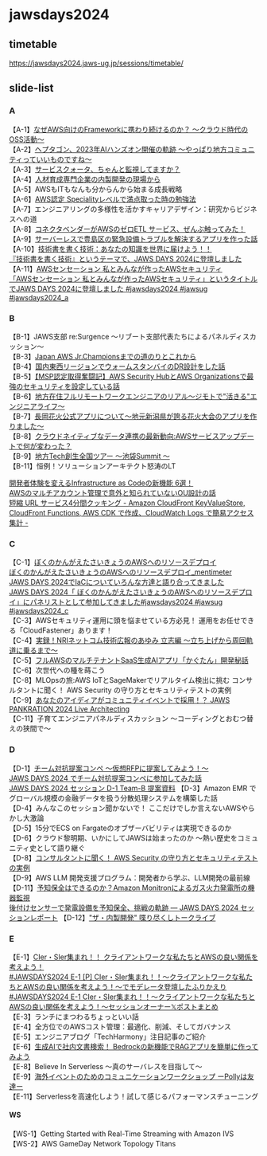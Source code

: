 # jawsdays2024

## timetable

<https://jawsdays2024.jaws-ug.jp/sessions/timetable/>

## slide-list

### A

【A-1】[なぜAWS向けのFrameworkに携わり続けるのか？ ～クラウド時代のOSS活動～](https://speakerdeck.com/watany/developing-oss-for-aws)  
【A-2】[ヘプタゴン、2023年AIハンズオン開催の軌跡 〜やっぱり地方コミュニティっていいものですね〜](https://www.docswell.com/s/takagerbera/5GXDLD-jaws-days-2024)  
【A-3】[サービスクォータ、ちゃんと監視してますか？](https://speakerdeck.com/iwamot/quota-monitor-for-aws-quickstart)  
【A-4】[人材育成専門企業の内製開発の現場から](https://www.docswell.com/s/yamamugi/524P64-jawsdays2024-a4-trainocate)  
【A-5】AWSもITもなんも分からんから始まる成長戦略  
【A-6】[AWS認定 Specialityレベルで満点取った時の勉強法](https://speakerdeck.com/makies/awsren-ding-specialtyreberudeman-dian-qu-tutashi-nomian-qiang-fa)  
【A-7】エンジニアリングの多様性を活かすキャリアデザイン：研究からビジネスへの道  
【A-8】[コネクタベンダーがAWSのゼロETL サービス、ぜんぶ触ってみた！](https://speakerdeck.com/cdataj/konekutabendaga-awsnozeroetl-sabisu-zenbuhong-tutemita)  
【A-9】[サーバーレスで豊島区の緊急設備トラブルを解決するアプリを作った話](https://speakerdeck.com/kkb1016/saharesuteli-dao-qu-nojin-ji-she-bei-torahuruwojie-jue-suruahuriwozuo-tutahua)  
【A-10】[技術書を書く技術：あなたの知識を世界に届けよう！！](https://speakerdeck.com/takuros/ji-shu-shu-woshu-kuji-shu-jaws-days-2024)  
[『技術書を書く技術』というテーマで、JAWS DAYS 2024に登壇しました](https://tech.nri-net.com/entry/jaws_days_2024)  
【A-11】[AWSセンセーション 私とみんなが作ったAWSセキュリティ](<https://speakerdeck.com/cmusudakeisuke/awssensesiyon-si-tominnakazuo-tutaawssekiyuritei>
)  
[「AWSセンセーション 私とみんなが作ったAWSセキュリティ」というタイトルでJAWS DAYS 2024に登壇しました #jawsdays2024 #jawsug #jawsdays2024_a](https://dev.classmethod.jp/articles/jaws-days-2024-aws-sensation/)

### B

【B-1】JAWS支部 re:Surgence ～リブート支部代表たちによるパネルディスカッション～  
【B-3】[Japan AWS Jr.Championsまでの道のりとこれから](https://speakerdeck.com/shawnmuramatsu/japan-aws-jr-champions-madenodao-noritokorekara)  
【B-4】[国内東西リージョンでウォームスタンバイのDR設計をした話](https://speakerdeck.com/goeshin/guo-nei-dong-riziyondeuomusutanbainodrshe-ji-wositahua)  
【B-5】[【MSP認定取得奮闘記】AWS Security HubとAWS Organizationsで最強のセキュリティを設定している話](https://speakerdeck.com/oshima0306/jaws-days2024-b-5-aws-configtoaws-organizationswoshi-tutesekiyuriteiwoqiang-hua-siyou)  
【B-6】[地方在住フルリモートワークエンジニアのリアル〜ジモトで"活きる"エンジニアライフ〜](https://speakerdeck.com/wkm2/di-fang-zai-zhu-hururimotowakuensinianoriaru-simotote-huo-kiru-ensiniaraihu)  
【B-7】[長岡花火公式アプリについて〜地元新潟県が誇る花火大会のアプリを作りました〜](https://speakerdeck.com/atsushiizu/jaws-days-2024-chang-gang-hua-huo-gong-shi-apurinituite)  
【B-8】[クラウドネイティブなデータ連携の最新動向:AWSサービスアップデートで何が変わった？](https://speakerdeck.com/hayaok3/latest-trends-in-cloud-native-data-integration)  
【B-9】[地方Tech創生全国ツアー 〜池袋Summit 〜](https://speakerdeck.com/takuyay0ne/20240302-jawsdays2024-b-9)  
【B-11】恒例！ソリューションアーキテクト怒涛のLT  

[開発者体験を変えるInfrastructure as Codeの新機能 6選！](https://speakerdeck.com/konokenj/iac-updates-2024-03-jaws-days)  
[AWSのマルチアカウント管理で意外と知られていないOU設計の話](https://speakerdeck.com/pikosan0000/awsnomarutiakauntoguan-li-teyi-wai-tozhi-rareteinaioushe-ji-nohua)  
[短縮 URL サービス4分間クッキング - Amazon CloudFront KeyValueStore, CloudFront Functions, AWS CDK で作成、CloudWatch Logs で簡易アクセス集計 -](https://speakerdeck.com/twingob/duan-suo-url-sabisu-4fen-jian-kutukingu-amazon-cloudfront-keyvaluestore-cloudfront-functions-aws-cdk-dezuo-cheng-cloudwatch-logs-dejian-yi-akusesuji-ji)  

### C

【C-1】[ぼくのかんがえたさいきょうのAWSへのリソースデプロイ](https://speakerdeck.com/rrrraaaaa6/boku-no-kangaeta-saikiyou-no)  
[ぼくのかんがえたさいきょうのAWSへのリソースデプロイ_mentimeter](https://speakerdeck.com/rrrraaaaa6/boku-no-kangaeta-saikiyou-no_mentimeter)  
[JAWS DAYS 2024でIaCについていろんな方達と語り合ってきました](https://zenn.dev/rrrraaaaa6/articles/8afc524c478fda)  
[JAWS DAYS 2024「 ぼくのかんがえたさいきょうのAWSへのリソースデプロイ」にパネリストとして参加してきました#jawsdays2024 #jawsug #jawsdays2024_c](https://dev.classmethod.jp/articles/jaws-days-2024-boku-saikyo-aws-deploy/)  
【C-3】AWSセキュリティ運用に頭を悩ませている方必見！ 運用をお任せできる「CloudFastener」あります！  
【C-4】[実録！NRIネットコム技術広報のあゆみ 立志編 ～立ち上げから周回軌道に乗るまで～](https://speakerdeck.com/nrinetcom/shi-lu-nrinetutokomuji-shu-guang-bao-noayumili-zhi-bian-li-tishang-gekarazhou-hui-gui-dao-nicheng-rumade)  
【C-5】[フルAWSのマルチテナントSaaS生成AIアプリ「かぐたん」開発秘話](https://www.docswell.com/s/s3kzk/ZJLMVQ-jawsdays2024_c-5_kagutan)  
【C-6】次世代への種を蒔こう  
【C-8】MLOpsの旅:AWS IoTとSageMakerでリアルタイム検出に挑む コンサルタントに聞く！ AWS Security の守り方とセキュリティテストの実例  
【C-9】[あなたのアイディアがコミュニティイベントで採用！？ JAWS PANKRATION 2024 Live Architecting](https://speakerdeck.com/matsuihidetoshi/jaws-days-2024-c-9)  
【C-11】子育てエンジニアパネルディスカッション ～コーディングとおむつ替えの狭間で～  

### D

【D-1】[チーム対抗提案コンペ 〜仮想RFPに提案してみよう！〜](https://speakerdeck.com/shinyayamada/ben-fan-timudui-kang-ti-an-konhe-jia-xiang-rfp)  
[JAWS DAYS 2024 でチーム対抗提案コンペに参加してみた話](https://blog.kazzpapa3.com/blog/2024/03/03/jaws-days-2024/)  
[JAWS DAYS 2024 セッション D-1 Team-B 提案資料](https://speakerdeck.com/kazzpapa3/jaws-days-2024-setusiyon-d-1-team-b-ti-an-zi-liao)
【D-3】Amazon EMR でグローバル規模の金融データを扱う分散処理システムを構築した話  
【D-4】みんなこのセッション聞かないで！ ここだけでしか言えないAWSやらかし大激論  
【D-5】15分でECS on Fargateのオブザーバビリティは実現できるのか  
【D-6】クラウド黎明期、いかにしてJAWSは始まったのか ～熱い歴史をコミュニティ史として語り継ぐ  
【D-8】[コンサルタントに聞く！ AWS Security の守り方とセキュリティテストの実例](https://speakerdeck.com/shinichirokawano/jaws-days-2024-track-d-supporter-session-how-to-test-aws-environment)  
【D-9】AWS LLM 開発支援プログラム：開発者から学ぶ、LLM開発の最前線  
【D-11】[予知保全はできるのか？Amazon Monitronによるガス火力発電所の機器監視](https://speakerdeck.com/kgx/jaws-days-2024-yu-zhi-bao-quan-hatekirunoka-amazon-monitronniyorukasuhuo-li-fa-dian-suo-noji-qi-jian-shi)  
[後付けセンサーで発電設備を予知保全、挑戦の軌跡 ― JAWS DAYS 2024 セッションレポート](https://zenn.dev/ma2shita/articles/02b468ebd600ce)
【D-12】["ザ・内製開発" 喋り尽くしトークライブ](https://www.docswell.com/s/yamamugi/Z8GP32-jawsdays2024-d12-naisei)  

### E

【E-1】[CIer・SIer集まれ！！ クライアントワークな私たちとAWSの良い関係を考えよう！](https://www.docswell.com/s/8916250/538WVM-2024-03-04-190005#p1)  
[#JAWSDAYS2024 E-1 [P] CIer・SIer集まれ！！～クライアントワークな私たちとAWSの良い関係を考えよう！〜でモデレータ登壇したふりかえり](https://note.com/beajourneyman/n/n1ac5fe80b06e)  
[#JAWSDAYS2024 E-1 CIer・SIer集まれ！！～クライアントワークな私たちとAWSの良い関係を考えよう！〜セッションオーナー𝕏ポストまとめ](https://togetter.com/li/2327985)  
【E-3】ランチにまつわるちょっといい話  
【E-4】全方位でのAWSコスト管理：最適化、削減、そしてガバナンス  
【E-5】エンジニアブログ「TechHarmony」注目記事のご紹介  
【E-6】[生成AIで社内文書検索！ Bedrockの新機能でRAGアプリを簡単に作ってみよう](https://qiita.com/minorun365/items/24dfb0ea3afde6ed0a56)  
【E-8】Believe In Serverless 〜真のサーバレスを目指して〜  
【E-9】[海外イベントのためのコミュニケーションワークショップ ーPollyは友達ー](https://speakerdeck.com/matshogo/jawsdays2024-e-8-hai-wai-ibentonotamenokomiyunikesiyonwakusiyotupu)  
【E-11】Serverlessを高速化しよう！試して感じるパフォーマンスチューニング  

#### WS

【WS-1】Getting Started with Real-Time Streaming with Amazon IVS  
【WS-2】AWS GameDay Network Topology Titans  
